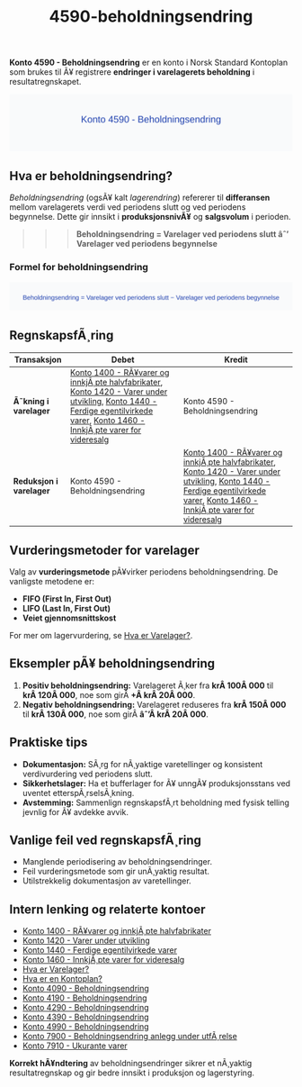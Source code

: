 ﻿---
title: "4590-beholdningsendring"
meta_title: "4590-beholdningsendring"
meta_description: "**Konto 4590 - Beholdningsendring** er en konto i Norsk Standard Kontoplan som brukes til Ã¥ registrere **endringer i varelagerets beholdning** i resultatregnsk..."
slug: 4590-beholdningsendring
type: blog
layout: pages/single
---

**Konto 4590 - Beholdningsendring** er en konto i Norsk Standard Kontoplan som brukes til Ã¥ registrere **endringer i varelagerets beholdning** i resultatregnskapet.

![Illustrasjon av konto 4590 Beholdningsendring](4590-beholdningsendring-image.svg)

## Hva er beholdningsendring?

*Beholdningsendring* (ogsÃ¥ kalt *lagerendring*) refererer til **differansen** mellom varelagerets verdi ved periodens slutt og ved periodens begynnelse. Dette gir innsikt i **produksjonsnivÃ¥** og **salgsvolum** i perioden.

>>> **Beholdningsendring = Varelager ved periodens slutt âˆ’ Varelager ved periodens begynnelse**

### Formel for beholdningsendring

![Formel for beholdningsendring](beholdningsendring-formula.svg)

## RegnskapsfÃ¸ring

| Transaksjon            | Debet                                                                                                                                                    | Kredit                            |
|------------------------|----------------------------------------------------------------------------------------------------------------------------------------------------------|-----------------------------------|
| **Ã˜kning i varelager** | [Konto 1400 - RÃ¥varer og innkjÃ¸pte halvfabrikater](/blogs/kontoplan/1400-raavarer-og-innkjopte-halvfabrikater "Konto 1400 - RÃ¥varer og innkjÃ¸pte halvfabrikater"), [Konto 1420 - Varer under utvikling](/blogs/kontoplan/1420-varer-under-utvikling "Konto 1420 - Varer under utvikling"), [Konto 1440 - Ferdige egentilvirkede varer](/blogs/kontoplan/1440-ferdige-egentilvirkede-varer "Konto 1440 - Ferdige egentilvirkede varer"), [Konto 1460 - InnkjÃ¸pte varer for videresalg](/blogs/kontoplan/1460-innkjopte-varer-for-videresalg "Konto 1460 - InnkjÃ¸pte varer for videresalg") | Konto 4590 - Beholdningsendring |
| **Reduksjon i varelager**| Konto 4590 - Beholdningsendring                                                                                                                          | [Konto 1400 - RÃ¥varer og innkjÃ¸pte halvfabrikater](/blogs/kontoplan/1400-raavarer-og-innkjopte-halvfabrikater "Konto 1400 - RÃ¥varer og innkjÃ¸pte halvfabrikater"), [Konto 1420 - Varer under utvikling](/blogs/kontoplan/1420-varer-under-utvikling "Konto 1420 - Varer under utvikling"), [Konto 1440 - Ferdige egentilvirkede varer](/blogs/kontoplan/1440-ferdige-egentilvirkede-varer "Konto 1440 - Ferdige egentilvirkede varer"), [Konto 1460 - InnkjÃ¸pte varer for videresalg](/blogs/kontoplan/1460-innkjopte-varer-for-videresalg "Konto 1460 - InnkjÃ¸pte varer for videresalg") |

## Vurderingsmetoder for varelager

Valg av **vurderingsmetode** pÃ¥virker periodens beholdningsendring. De vanligste metodene er:

* **FIFO (First In, First Out)**
* **LIFO (Last In, First Out)**
* **Veiet gjennomsnittskost**

For mer om lagervurdering, se [Hva er Varelager?](/blogs/regnskap/hva-er-varelager "Hva er Varelager? Komplett Guide til LagerfÃ¸ring og Verdivurdering").

## Eksempler pÃ¥ beholdningsendring

1. **Positiv beholdningsendring:** Varelageret Ã¸ker fra **krÂ 100Â 000** til **krÂ 120Â 000**, noe som girÂ **+Â krÂ 20Â 000**.
2. **Negativ beholdningsendring:** Varelageret reduseres fra **krÂ 150Â 000** til **krÂ 130Â 000**, noe som girÂ **âˆ’Â krÂ 20Â 000**.

## Praktiske tips

* **Dokumentasjon:** SÃ¸rg for nÃ¸yaktige varetellinger og konsistent verdivurdering ved periodens slutt.
* **Sikkerhetslager:** Ha et bufferlager for Ã¥ unngÃ¥ produksjonsstans ved uventet etterspÃ¸rselsÃ¸kning.
* **Avstemming:** Sammenlign regnskapsfÃ¸rt beholdning med fysisk telling jevnlig for Ã¥ avdekke avvik.

## Vanlige feil ved regnskapsfÃ¸ring

* Manglende periodisering av beholdningsendringer.
* Feil vurderingsmetode som gir unÃ¸yaktig resultat.
* Utilstrekkelig dokumentasjon av varetellinger.

## Intern lenking og relaterte kontoer

* [Konto 1400 - RÃ¥varer og innkjÃ¸pte halvfabrikater](/blogs/kontoplan/1400-raavarer-og-innkjopte-halvfabrikater "Konto 1400 - RÃ¥varer og innkjÃ¸pte halvfabrikater")
* [Konto 1420 - Varer under utvikling](/blogs/kontoplan/1420-varer-under-utvikling "Konto 1420 - Varer under utvikling")
* [Konto 1440 - Ferdige egentilvirkede varer](/blogs/kontoplan/1440-ferdige-egentilvirkede-varer "Konto 1440 - Ferdige egentilvirkede varer")
* [Konto 1460 - InnkjÃ¸pte varer for videresalg](/blogs/kontoplan/1460-innkjopte-varer-for-videresalg "Konto 1460 - InnkjÃ¸pte varer for videresalg")
* [Hva er Varelager?](/blogs/regnskap/hva-er-varelager "Hva er Varelager? Komplett Guide til LagerfÃ¸ring og Verdivurdering")
* [Hva er en Kontoplan?](/blogs/regnskap/hva-er-kontoplan "Hva er en Kontoplan? Komplett Guide til Kontoplaner i Norsk Regnskap")
* [Konto 4090 - Beholdningsendring](/blogs/kontoplan/4090-beholdningsendring "Konto 4090 - Beholdningsendring")
* [Konto 4190 - Beholdningsendring](/blogs/kontoplan/4190-beholdningsendring "Konto 4190 - Beholdningsendring")
* [Konto 4290 - Beholdningsendring](/blogs/kontoplan/4290-beholdningsendring "Konto 4290 - Beholdningsendring")
* [Konto 4390 - Beholdningsendring](/blogs/kontoplan/4390-beholdningsendring "Konto 4390 - Beholdningsendring")
* [Konto 4990 - Beholdningsendring](/blogs/kontoplan/4990-beholdningsendring "Konto 4990 - Beholdningsendring")
* [Konto 7900 - Beholdningsendring anlegg under utfÃ¸relse](/blogs/kontoplan/7900-beholdningsendring-anlegg-under-utforelse "Konto 7900 - Beholdningsendring anlegg under utfÃ¸relse")
* [Konto 7910 - Ukurante varer](/blogs/kontoplan/7910-ukurante-varer "Konto 7910 - Ukurante varer")

**Korrekt hÃ¥ndtering** av beholdningsendringer sikrer et nÃ¸yaktig resultatregnskap og gir bedre innsikt i produksjon og lagerstyring.
